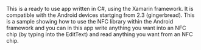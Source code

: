 This is a ready to use app written in C#, using the Xamarin framework. It is compatible with the Android devices startging from 2.3 (gingerbread). This is a sample showing how to use the NFC library within the Android framework and you can in this app write anything you want into an NFC chip (by typing into the EditText) and read anything you want from an NFC chip.
